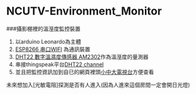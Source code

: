 # NCUTV-Environment_Monitor
###攝影棚裡的溫溼度監控裝置

1. 以arduino Leonardo為主體  
2. [ESP8266 串口WIFI](http://goo.gl/dyOonf) 為通訊裝置  
3. [DHT22 數字溫濕度傳感器 AM2302](http://goo.gl/xlAVeV)作為溫溼度的量測器  
4. 串接thingspeak平台[DHT22 channel](https://thingspeak.com/channels/29670)   
5. 並且把監控資訊加到自已的網頁裡頭[小中大電視台](http://ncutv.ncu.edu.tw/)方便查看 

未來想加入[光敏電阻]探測是否有人進入(因為人進來這個房間一定會開日光燈)

